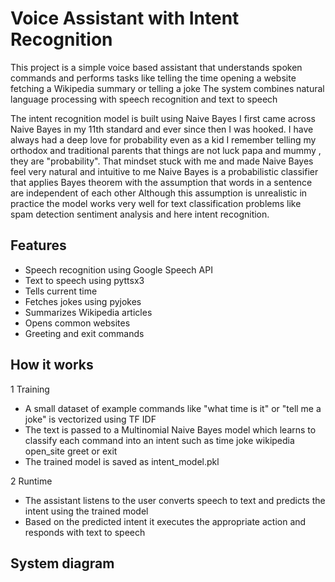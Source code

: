 # Voice Assistant with Intent Recognition

This project is a simple voice based assistant that understands spoken commands and performs tasks like telling the time opening a website fetching a Wikipedia summary or telling a joke The system combines natural language processing with speech recognition and text to speech  

The intent recognition model is built using Naive Bayes I first came across Naive Bayes in my 11th standard and ever since then I was hooked. I have always had a deep love for probability even as a kid I remember telling my orthodox and traditional parents that things are not luck papa and mummy , they are "probability". That mindset stuck with me and made Naive Bayes feel very natural and intuitive to me Naive Bayes is a probabilistic classifier that applies Bayes theorem with the assumption that words in a sentence are independent of each other Although this assumption is unrealistic in practice the model works very well for text classification problems like spam detection sentiment analysis and here intent recognition.

## Features

- Speech recognition using Google Speech API  
- Text to speech using pyttsx3  
- Tells current time  
- Fetches jokes using pyjokes  
- Summarizes Wikipedia articles  
- Opens common websites  
- Greeting and exit commands  

## How it works

1 Training  
   - A small dataset of example commands like "what time is it" or "tell me a joke" is vectorized using TF IDF  
   - The text is passed to a Multinomial Naive Bayes model which learns to classify each command into an intent such as time joke wikipedia open_site greet or exit  
   - The trained model is saved as intent_model.pkl  

2 Runtime  
   - The assistant listens to the user converts speech to text and predicts the intent using the trained model  
   - Based on the predicted intent it executes the appropriate action and responds with text to speech  

## System diagram

